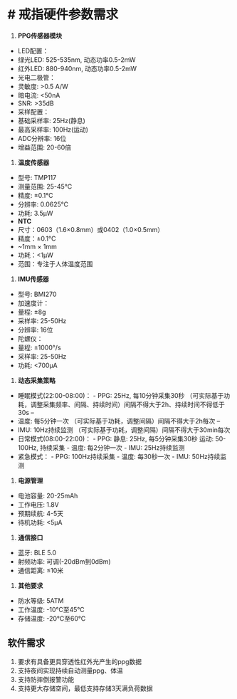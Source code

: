 # \#                           戒指硬件参数需求

1. __PPG传感器模块__

- LED配置：
- 绿光LED: 525\-535nm, 动态功率0\.5\-2mW
- 红外LED: 880\-940nm, 动态功率0\.5\-2mW
- 光电二极管：
- 灵敏度: >0\.5 A/W
- 暗电流: <50nA
- SNR: >35dB
- 采样配置：
- 基础采样率: 25Hz\(静息\)
- 最高采样率: 100Hz\(运动\)
- ADC分辨率: 16位
- 增益范围: 20\-60倍

1. __温度传感器__

- 型号: TMP117
- 测量范围: 25\-45℃
- 精度: ±0\.1℃
- 分辨率: 0\.0625℃
- 功耗: 3\.5μW
- __NTC__
- 尺寸：0603（1\.6×0\.8mm）或0402（1\.0×0\.5mm）
- 精度：±0\.1°C
- ~1mm × 1mm
- 功耗：<1μW
- 范围：专注于人体温度范围

1. __IMU传感器__

- 型号: BMI270
- 加速度计：
- 量程: ±8g
- 采样率: 25\-50Hz
- 分辨率: 16位
- 陀螺仪：
- 量程: ±1000°/s
- 采样率: 25\-50Hz
- 功耗: <700μA

1. __动态采集策略__

- 睡眠模式\(22:00\-08:00\)： \- PPG: 25Hz, 每10分钟采集30秒 （可实际基于功耗，调整采集频率、间隔、持续时间）间隔不得大于2h、持续时间不得低于30s – 
- 温度: 每5分钟一次 （可实际基于功耗，调整间隔）间隔不得大于2h每次 –
- IMU: 10Hz持续监测 （可实际基于功耗，调整间隔）间隔不得大于30min每次
- 日常模式\(08:00\-22:00\)： \- PPG: 静息: 25Hz, 每5分钟采集30秒 运动: 50\-100Hz, 持续采集 \- 温度: 每2分钟一次 \- IMU: 25Hz持续监测
- 紧急模式： \- PPG: 100Hz持续采集 \- 温度: 每30秒一次 \- IMU: 50Hz持续监测

1. __电源管理__

- 电池容量: 20\-25mAh
- 工作电压: 1\.8V
- 预期续航: 4\-5天
- 待机功耗: <5μA

1. __通信接口__

- 蓝牙: BLE 5\.0
- 射频功率: 可调\(\-20dBm到0dBm\)
- 通信距离: ≤10米

1. __其他要求__

- 防水等级: 5ATM
- 工作温度: \-10℃至45℃
- 存储温度: \-20℃至60℃

## __软件需求__

1. 要求有具备更具穿透性红外光产生的ppg数据
2. 支持夜间实现持续自动测量ppg、体温
3. 支持防摔倒报警功能
4. 支持更大存储空间，最低支持存储3天满负荷数据

